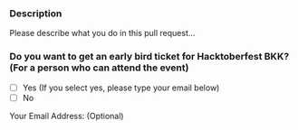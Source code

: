 ### Description
Please describe what you do in this pull request...

### Do you want to get an early bird ticket for Hacktoberfest BKK? (For a person who can attend the event)
- [ ] Yes (If you select yes, please type your email below)
- [ ] No

Your Email Address: (Optional)
